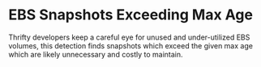 # EBS Snapshots Exceeding Max Age

Thrifty developers keep a careful eye for unused and under-utilized EBS volumes, this detection finds snapshots which exceed the given max age which are likely unnecessary and costly to maintain.